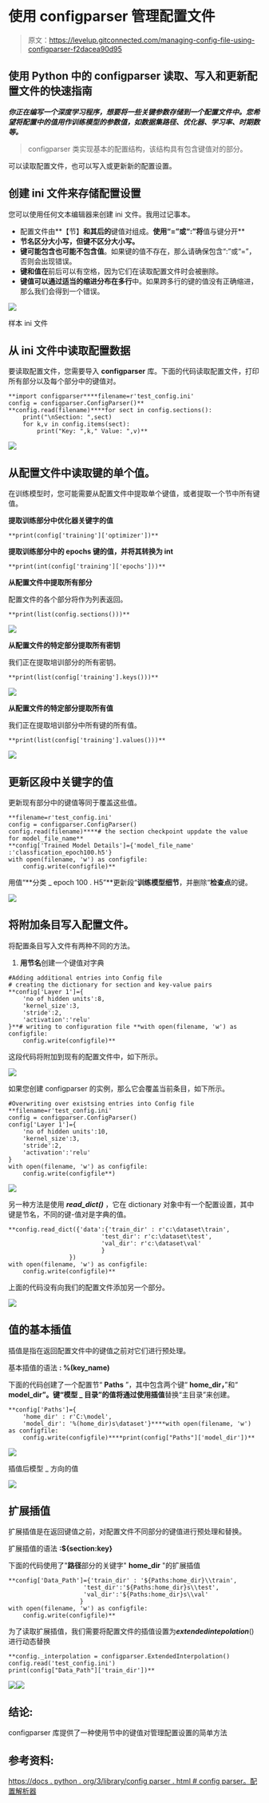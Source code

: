 # 使用 configparser 管理配置文件

> 原文：<https://levelup.gitconnected.com/managing-config-file-using-configparser-f2dacea90d95>

## 使用 Python 中的 configparser 读取、写入和更新配置文件的快速指南

***你正在编写一个深度学习程序，想要将一些关键参数存储到一个配置文件中。您希望将配置中的值用作训练模型的参数值，如数据集路径、优化器、学习率、时期数等。***

> configparser 类实现基本的配置结构，该结构具有包含键值对的部分。

可以读取配置文件，也可以写入或更新新的配置设置。

## 创建 ini 文件来存储配置设置

您可以使用任何文本编辑器来创建 ini 文件。我用过记事本。

*   配置文件由**【节】**和其后的**键值对组成。**使用“=”或“:”将**值与键分开**
*   **节名区分大小写，**但**键不区分大小写。**
*   **键可能包含也可能不包含值**。如果键的值不存在，那么请确保包含“:”或“=”，否则会出现错误。
*   **键和值在**前后可以有空格，因为它们在读取配置文件时会被删除。
*   **键值可以通过适当的缩进分布在多行**中。如果跨多行的键的值没有正确缩进，那么我们会得到一个错误。

![](img/467a9d0d6412b3cb869a72929f043da5.png)

样本 ini 文件

## 从 ini 文件中读取配置数据

要读取配置文件，您需要导入 **configparser** 库。下面的代码读取配置文件，打印所有部分以及每个部分中的键值对。

```
**import configparser****filename=r'test_config.ini'
config = configparser.ConfigParser()**
**config.read(filename)****for sect in config.sections():
    print("\nSection: ",sect)
    for k,v in config.items(sect):
        print("Key: ",k," Value: ",v)**
```

![](img/ef7189f7fcda167c5f40a7e30f489339.png)

## 从配置文件中读取键的单个值。

在训练模型时，您可能需要从配置文件中提取单个键值，或者提取一个节中所有键值。

**提取训练部分中优化器关键字的值**

```
**print(config['training']['optimizer'])**
```

**提取训练部分中的 epochs 键的值，并将其转换为 int**

```
**print(int(config['training']['epochs']))**
```

**从配置文件中提取所有部分**

配置文件的各个部分将作为列表返回。

```
**print(list(config.sections()))**
```

![](img/172285c6c3c4e5b29ea676dbf388b43d.png)

**从配置文件的特定部分提取所有密钥**

我们正在提取培训部分的所有密钥。

```
**print(list(config['training'].keys()))**
```

![](img/fe839cdccce47086dd476b69cc563d03.png)

**从配置文件的特定部分提取所有值**

我们正在提取培训部分中所有键的所有值。

```
**print(list(config['training'].values()))**
```

![](img/4fa2778ad02dd9ceb24f1ea8422ea315.png)

## 更新区段中关键字的值

更新现有部分中的键值等同于覆盖这些值。

```
**filename=r'test_config.ini'
config = configparser.ConfigParser()
config.read(filename)****# the section checkpoint uppdate the value for model_file_name**
**config['Trained Model Details']={'model_file_name' :'classfication_epoch100.h5'}
with open(filename, 'w') as configfile:
    config.write(configfile)**
```

用值“**分类 _ epoch 100 . H5”**更新段“**训练模型细节**，并删除“**检查点**的键。

![](img/1444da7e1fb05f98511f8b9449eba25e.png)

## 将附加条目写入配置文件。

将配置条目写入文件有两种不同的方法。

1.  **用节名**创建一个键值对字典

```
#Adding additional entries into Config file
# creating the dictionary for section and key-value pairs **config['Layer 1']={
    'no of hidden units':8,
    'kernel_size':3,
    'stride':2,
    'activation':'relu'
}**# writing to configuration file **with open(filename, 'w') as configfile:
    config.write(configfile)**
```

这段代码将附加到现有的配置文件中，如下所示。

![](img/7acb8a29892904b3fc787224ee48ea0d.png)

如果您创建 configparser 的实例，那么它会覆盖当前条目，如下所示。

```
#Overwriting over existsing entries into Config file
**filename=r'test_config.ini'
config = configparser.ConfigParser()
config['Layer 1']={
    'no of hidden units':10,
    'kernel_size':3,
    'stride':2,
    'activation':'relu'
}
with open(filename, 'w') as configfile:
    config.write(configfile**)
```

![](img/28bcf7f4af1742f45241e3affac3dc5d.png)

另一种方法是使用 ***read_dict()*** ，它在 dictionary 对象中有一个配置设置，其中键是节名，不同的键-值对是字典的值。

```
**config.read_dict({'data':{'train_dir' : r'c:\dataset\train',
                          'test_dir': r'c:\dataset\test',
                          'val_dir': r'c:\dataset\val'
                          }
                 })
with open(filename, 'w') as configfile:
    config.write(configfile)**
```

上面的代码没有向我们的配置文件添加另一个部分。

![](img/17013b48fea775c44225d604e107fad2.png)

## 值的基本插值

插值是指在返回配置文件中的键值之前对它们进行预处理。

基本插值的语法 **: %(key_name)**

下面的代码创建了一个配置节“ **Paths** ”，其中包含两个键“ **home_dir，**”和“ **model_dir”。**键“模型 _ 目录”的**值将通过使用插值**替换“主目录”来创建。

```
**config['Paths']={
    'home_dir' : r'C:\model',
    'model_dir': '%(home_dir)s\dataset'}****with open(filename, 'w') as configfile:
    config.write(configfile)****print(config["Paths"]['model_dir'])**
```

![](img/9a002585cdd6e89f6ea3f4d7cf65b0f7.png)

插值后模型 _ 方向的值

![](img/090f8f9b2999ca1ed47c58743775f7eb.png)

## 扩展插值

扩展插值是在返回键值之前，对配置文件不同部分的键值进行预处理和替换。

扩展插值的语法 **:${section:key}**

下面的代码使用了"**路径**部分的关键字" **home_dir** "的扩展插值

```
**config['Data_Path']={'train_dir' : '${Paths:home_dir}\\train',
                     'test_dir':'${Paths:home_dir}s\\test',
                     'val_dir':'${Paths:home_dir}s\\val'
                    }
with open(filename, 'w') as configfile:
    config.write(configfile)**
```

为了读取扩展插值，我们需要将配置文件的插值设置为***extendedintepolation***()进行动态替换

```
**config._interpolation = configparser.ExtendedInterpolation()
config.read('test_config.ini')
print(config["Data_Path"]['train_dir'])**
```

![](img/8268bb3fa38366253b692abdda9b2a90.png)![](img/c94b657591bff5781dc6afc12f706b00.png)

## 结论:

configparser 库提供了一种使用节中的键值对管理配置设置的简单方法

## 参考资料:

[https://docs . python . org/3/library/config parser . html # config parser。配置解析器](https://docs.python.org/3/library/configparser.html#configparser.ConfigParser)